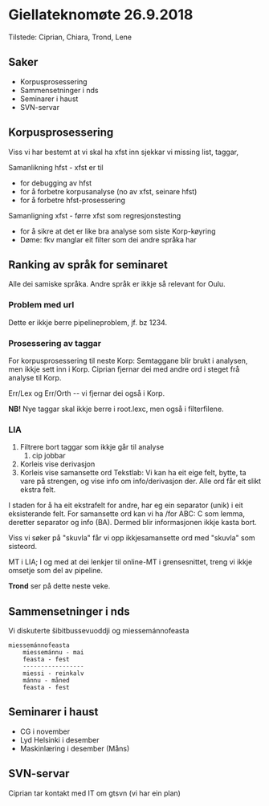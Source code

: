 # Giellateknomøte 26.9.2018

Tilstede: Ciprian, Chiara, Trond, Lene

## Saker
* Korpusprosessering
* Sammensetninger i nds
* Seminarer i haust
* SVN-servar

##  Korpusprosessering

Viss vi har bestemt at vi skal ha xfst inn sjekkar vi missing list, taggar,

Samanlikning hfst - xfst er til

* for debugging av hfst
* for å forbetre korpusanalyse (no av xfst, seinare hfst)
* for å forbetre hfst-prosessering

Samanligning xfst - førre xfst som regresjonstesting
* for å sikre at det er like bra analyse som siste Korp-køyring
* Døme: fkv manglar eit filter som dei andre språka har

## Ranking av språk for seminaret

Alle dei samiske språka. Andre språk er ikkje så relevant for Oulu.

### Problem med url

Dette er ikkje berre pipelineproblem, jf. bz 1234.

### Prosessering av taggar

For korpusprosessering til neste Korp:
Semtaggane blir brukt i analysen, men ikkje sett inn i Korp.
Ciprian fjernar dei med andre ord i steget frå analyse til Korp.

Err/Lex og Err/Orth -- vi fjernar dei også i Korp.

**NB!** Nye taggar skal ikkje berre i root.lexc, men også i filterfilene.

###  LIA

1. Filtrere bort taggar som ikkje går til analyse
    1. cip jobbar
1. Korleis vise derivasjon
1. Korleis vise samansette ord
Tekstlab: Vi kan ha eit eige felt, bytte, ta vare på strengen, og vise info
om info/derivasjon der. Alle ord får eit slikt ekstra felt.

I staden for å ha eit ekstrafelt for andre, har eg ein separator (unik)
i eit eksisterande felt. For samansette ord kan vi ha /for ABC: C som lemma,
deretter separator og info (BA). Dermed blir informasjonen ikkje kasta bort.

Viss vi søker på "skuvla" får vi opp ikkjesamansette ord med "skuvla" som sisteord.

MT i LIA; I og med at dei lenkjer til online-MT i grensesnittet, treng vi ikkje omsetje
som del av pipeline.

**Trond** ser på dette neste veke.

##  Sammensetninger i nds

Vi diskuterte šibitbussevuoddji og miessemánnofeasta

```
miessemánnofeasta
	miessemánnu - mai
	feasta - fest
	-----------------
	miessi - reinkalv
	mánnu - måned
	feasta - fest
```

##  Seminarer i haust

* CG i november
* Lyd Helsinki i desember
* Maskinlæring i desember (Måns)

##  SVN-servar

Ciprian tar kontakt med IT om gtsvn (vi har ein plan)
